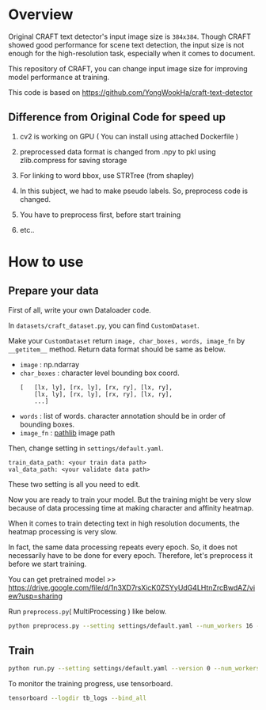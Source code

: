 # Overview

Original CRAFT text detector's input image size is `384x384`. Though CRAFT showed good performance for scene text detection, the input size is not enough for the high-resolution task, especially when it comes to document.

This repository of CRAFT, you can change input image size for improving model performance at training.

This code is based on https://github.com/YongWookHa/craft-text-detector

## Difference from Original Code for speed up

1. cv2 is working on GPU ( You can install using attached Dockerfile ) 

2. preprocessed data format is changed from .npy to pkl using zlib.compress for saving storage

3. For linking to word bbox, use STRTree (from shapley)

4. In this subject, we had to make pseudo labels. So, preprocess code is changed.

5. You have to preprocess first, before start training

5. etc..

# How to use

## Prepare your data

First of all, write your own Dataloader code.

In `datasets/craft_dataset.py`, you can find `CustomDataset`.

Make your `CustomDataset` return `image, char_boxes, words, image_fn` by `__getitem__` method. Return data format should be same as below.

- `image` : np.ndarray  
- `char_boxes` : character level bounding box coord.
    ```
    [   [lx, ly], [rx, ly], [rx, ry], [lx, ry],
        [lx, ly], [rx, ly], [rx, ry], [lx, ry],
        ...]   
    ```  
- `words` : list of words. character annotation should be in order of bounding boxes.
- `image_fn` : [pathlib](https://docs.python.org/3/library/pathlib.html) image path  

Then, change setting in `settings/default.yaml`.

```
train_data_path: <your train data path>
val_data_path: <your validate data path>
```  

These two setting is all you need to edit.  

Now you are ready to train your model. But the training might be very slow because of data processing time at making character and affinity heatmap.   

When it comes to train detecting text in high resolution documents, the heatmap processing is very slow.

In fact, the same data processing repeats every epoch. So, it does not necessarily have to be done for every epoch. Therefore, let's preprocess it before we start training.

You can get pretrained model >> https://drive.google.com/file/d/1n3XD7rsXicK0ZSYyUdG4LHtnZrcBwdAZ/view?usp=sharing

Run `preprocess.py`( MultiProcessing ) like below.

```bash
python preprocess.py --setting settings/default.yaml --num_workers 16 --batch_size 1 
```

## Train

```bash
python run.py --setting settings/default.yaml --version 0 --num_workers 16 -bs 4 --preprocessed
```

To monitor the training progress, use tensorboard.

```bash
tensorboard --logdir tb_logs --bind_all
```
